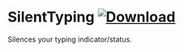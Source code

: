 # SilentTyping [![Download](https://media.wtf/65590215)](https://betterdiscord.net/ghdl?id=3497 "SilentTyping")
Silences your typing indicator/status.
